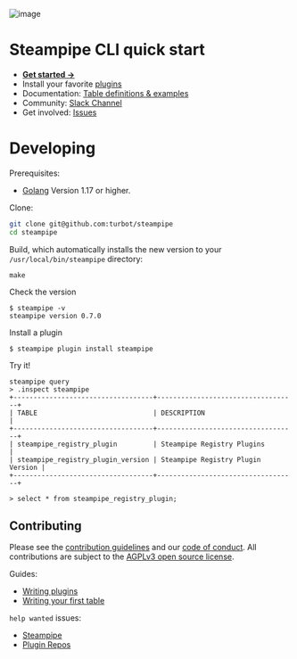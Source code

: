 ![image](https://steampipe.io/images/steampipe-social-preview-4.png)

# Steampipe CLI quick start

- **[Get started →](https://steampipe.io/downloads)**
- Install your favorite [plugins](https://hub.steampipe.io/plugins)
- Documentation: [Table definitions & examples](https://steampipe.io/docs)
- Community: [Slack Channel](https://join.slack.com/t/steampipe/shared_invite/zt-oij778tv-lYyRTWOTMQYBVAbtPSWs3g)
- Get involved: [Issues](https://github.com/turbot/steampipe/issues)

# Developing

Prerequisites:

- [Golang](https://golang.org/doc/install) Version 1.17 or higher.

Clone:

```sh
git clone git@github.com:turbot/steampipe
cd steampipe
```

Build, which automatically installs the new version to your `/usr/local/bin/steampipe` directory:

```
make
```

Check the version

```
$ steampipe -v
steampipe version 0.7.0
```

Install a plugin

```
$ steampipe plugin install steampipe
```

Try it!

```
steampipe query
> .inspect steampipe
+-----------------------------------+-----------------------------------+
| TABLE                             | DESCRIPTION                       |
+-----------------------------------+-----------------------------------+
| steampipe_registry_plugin         | Steampipe Registry Plugins        |
| steampipe_registry_plugin_version | Steampipe Registry Plugin Version |
+-----------------------------------+-----------------------------------+

> select * from steampipe_registry_plugin;
```

## Contributing

Please see the [contribution guidelines](https://github.com/turbot/steampipe/blob/main/CONTRIBUTING.md) and our [code of conduct](https://github.com/turbot/steampipe/blob/main/CODE_OF_CONDUCT.md). All contributions are subject to the [AGPLv3 open source license](https://github.com/turbot/steampipe-plugin-shodan/blob/main/LICENSE).

Guides:

- [Writing plugins](https://steampipe.io/docs/develop/writing-plugins)
- [Writing your first table](https://steampipe.io/docs/develop/writing-your-first-table)

`help wanted` issues:

- [Steampipe](https://github.com/turbot/steampipe/labels/help%20wanted)
- [Plugin Repos](https://github.com/topics/steampipe-plugin)

